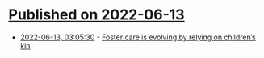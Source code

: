 # [Published on 2022-06-13](index.md)

* [2022-06-13, 03:05:30](https://news.ycombinator.com/item?id=31720591) - [Foster care is evolving by relying on children’s kin](https://www.newsnationnow.com/us-news/foster-care-evolving-through-kinship/)
